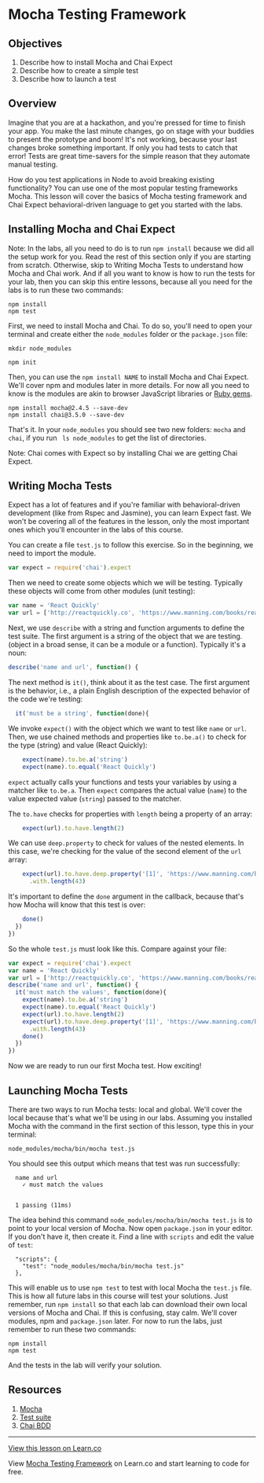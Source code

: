# Mocha Testing Framework

## Objectives

1. Describe how to install Mocha and Chai Expect
1. Describe how to create a simple test
1. Describe how to launch a test

## Overview

Imagine that you are at a hackathon, and you're pressed for time to finish your app. You make the last minute changes, go on stage with your buddies to present the prototype and boom! It's not working, because your last changes broke something important. If only you had tests to catch that error! Tests are great time-savers for the simple reason that they automate manual testing.

How do you test applications in Node to avoid breaking existing functionality? You can use one of the most popular testing frameworks Mocha. This lesson will cover the basics of Mocha testing framework and Chai Expect behavioral-driven language to get you started with the labs.


## Installing Mocha and Chai Expect

Note: In the labs, all you need to do is to run `npm install` because we did all the setup work for you. Read the rest of this section only if you are starting from scratch. Otherwise, skip to Writing Mocha Tests to understand how Mocha and Chai work. And if all you want to know is how to run the tests for your lab, then you can skip this entire lessons, because all you need for the labs is to run these two commands:

```
npm install
npm test
```

First, we need to install Mocha and Chai. To do so, you'll need to open your terminal and create either the `node_modules` folder or the `package.json` file:

```
mkdir node_modules
```

```
npm init
```

Then, you can use the `npm install NAME` to install Mocha and Chai Expect. We'll cover npm and modules later in more details. For now all you need to know is the modules are akin to browser JavaScript libraries or [Ruby gems](https://rubygems.org).

```
npm install mocha@2.4.5 --save-dev
npm install chai@3.5.0 --save-dev
```

That's it. In your `node_modules` you should see two new folders: `mocha` and `chai`, if you run ` ls node_modules` to get the list of directories.

Note: Chai comes with Expect so by installing Chai we are getting Chai Expect.

## Writing Mocha Tests

Expect has a lot of features and if you're familiar with behavioral-driven development (like from Rspec and Jasmine), you can learn Expect fast. We won't be covering all of the features in the lesson, only the most important ones which you'll encounter in the labs of this course.

You can create a file `test.js` to follow this exercise. So in the beginning, we need to import the module. 

```js
var expect = require('chai').expect
```

Then we need to create some objects which we will be testing. Typically these objects will come from other modules (unit testing):

```js
var name = 'React Quickly'
var url = ['http://reactquickly.co', 'https://www.manning.com/books/react-quickly']
```

Next, we use `describe` with a string and function arguments to define the test suite. The first argument is a string of the object that we are testing. (object in a broad sense, it can be a module or a function). Typically it's a noun:

```js
describe('name and url', function() {
```

The next method is `it()`, think about it as the test case. The first argument is the behavior, i.e., a plain English description of the expected behavior of the code we're testing:

```js
  it('must be a string', function(done){
```

We invoke `expect()` with the object which we want to test like `name` or `url`. Then, we use chained methods and properties like `to.be.a()` to check for the type (string) and value (React Quickly):

```js
    expect(name).to.be.a('string')
    expect(name).to.equal('React Quickly')
```

`expect` actually calls your functions and tests your variables by using a matcher like `to.be.a`. Then `expect` compares the actual value (`name`) to the value expected value (`string`) passed to the matcher.

The `to.have` checks for properties with `length` being a property of an array:

```js    
    expect(url).to.have.length(2)
```

We can use `deep.property` to check for values of the nested elements. In this case, we're checking for the value of the second element of the `url` array:

```js
    expect(url).to.have.deep.property('[1]', 'https://www.manning.com/books/react-quickly')
      .with.length(43)
```

It's important to define the `done` argument in the callback, because that's how Mocha will know that this test is over:

```js
    done()
  })
})
```

So the whole `test.js` must look like this. Compare against your file:

```js
var expect = require('chai').expect
var name = 'React Quickly'
var url = ['http://reactquickly.co', 'https://www.manning.com/books/react-quickly']
describe('name and url', function() {
  it('must match the values', function(done){
    expect(name).to.be.a('string')
    expect(name).to.equal('React Quickly')
    expect(url).to.have.length(2)
    expect(url).to.have.deep.property('[1]', 'https://www.manning.com/books/react-quickly')
      .with.length(43)
    done()
  })
})
```

Now we are ready to run our first Mocha test. How exciting!

## Launching Mocha Tests

There are two ways to run Mocha tests: local and global. We'll cover the local because that's what we'll be using in our labs. Assuming you installed Mocha with the command in the first section of this lesson, type this in your terminal:


```
node_modules/mocha/bin/mocha test.js
```

You should see this output which means that test was run successfully:

```
  name and url
    ✓ must match the values


  1 passing (11ms)
```

The idea behind this command `node_modules/mocha/bin/mocha test.js` is to point to your local version of Mocha. Now open `package.json` in your editor. If you don't have it, then create it. Find a line with `scripts` and edit the value of `test`:

```
  "scripts": {
    "test": "node_modules/mocha/bin/mocha test.js"
  },
```  

This will enable us to use `npm test` to test with local Mocha the `test.js` file. This is how all future labs in this course will test your solutions. Just remember, run `npm install` so that each lab can download their own local versions of Mocha and Chai. If this is confusing, stay calm. We'll cover modules, npm and `package.json` later. For now to run the labs, just remember to run these two commands:

```
npm install
npm test
```

And the tests in the lab will verify your solution.


## Resources

1. [Mocha](https://mochajs.org)
1. [Test suite](https://en.wikipedia.org/wiki/Test_suite)
1. [Chai BDD](http://chaijs.com/api/bdd)


---

<a href='https://learn.co/lessons/node-mocha' data-visibility='hidden'>View this lesson on Learn.co</a>

<p class='util--hide'>View <a href='https://learn.co/lessons/node-mocha'>Mocha Testing Framework</a> on Learn.co and start learning to code for free.</p>
